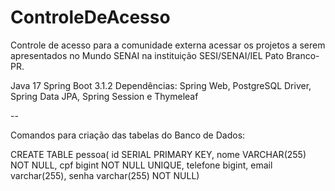 # ControleDeAcesso
Controle de acesso para a comunidade externa acessar os projetos a serem apresentados no Mundo SENAI na instituição SESI/SENAI/IEL Pato Branco-PR.

Java 17
Spring Boot 3.1.2
Dependências: Spring Web, PostgreSQL Driver, Spring Data JPA, Spring Session e Thymeleaf

--

Comandos para criação das tabelas do Banco de Dados:

CREATE TABLE pessoa(
	id SERIAL PRIMARY KEY,
	nome VARCHAR(255) NOT NULL,
	cpf bigint NOT NULL UNIQUE,
	telefone bigint,
	email varchar(255), 
	senha varchar(255) NOT NULL)
